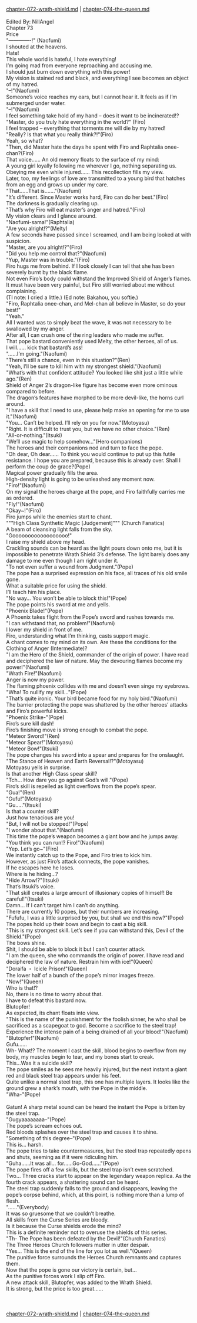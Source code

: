 [chapter-072-wrath-shield.md](./chapter-072-wrath-shield.md) | [chapter-074-the-queen.md](./chapter-074-the-queen.md) <br/>
<br/>
Edited By: NillAngel<br/>
Chapter 73<br/>
Price<br/>
"————-!" (Naofumi)<br/>
I shouted at the heavens.<br/>
Hate!<br/>
This whole world is hateful, I hate everything!<br/>
I’m going mad from everyone reproaching and accusing me.<br/>
I should just burn down everything with this power!<br/>
My vision is stained red and black, and everything I see becomes an object of my hatred.<br/>
"–!"(Naofumi)<br/>
Someone’s voice reaches my ears, but I cannot hear it. It feels as if I’m submerged under water.<br/>
"–!"(Naofumi)<br/>
I feel something take hold of my hand – does it want to be incinerated!?<br/>
"Master, do you truly hate everything in the world?" (Firo)<br/>
I feel trapped – everything that torments me will die by my hatred!<br/>
"Really? Is that what you really think?!"(Firo)<br/>
Yeah, so what?<br/>
"Then, did Master hate the days he spent with Firo and Raphtalia onee-chan?(Firo)<br/>
That voice…… An old memory floats to the surface of my mind:<br/>
A young girl loyally following me wherever I go, nothing separating us.<br/>
Obeying me even while injured…… This recollection fills my view.<br/>
Later, too, my feelings of love are transmitted to a young bird that hatches from an egg and grows up under my care.<br/>
"That……That is……."(Naofumi)<br/>
"It’s different. Since Master works hard, Firo can do her best."(Firo)<br/>
The darkness is gradually clearing up.<br/>
"That’s why Firo will eat master’s anger and hatred."(Firo)<br/>
My vision clears and I glance around.<br/>
"Naofumi-sama!"(Raphtalia)<br/>
"Are you alright!?"(Melty)<br/>
A few seconds have passed since I screamed, and I am being looked at with suspicion.<br/>
"Master, are you alright!?"(Firo)<br/>
"Did you help me control that?"(Naofumi)<br/>
"Yup, Master was in trouble."(Firo)<br/>
Firo hugs me from behind. If I look closely I can tell that she has been severely burnt by the black flame.<br/>
Not even Firo’s body could withstand the Improved Shield of Anger’s flames.<br/>
It must have been very painful, but Firo still worried about me without complaining.<br/>
(Tl note: I cried a little.) (Ed note: Bakahou, you softie.)<br/>
"Firo, Raphtalia onee-chan, and Mel-chan all believe in Master, so do your best!"<br/>
"Yeah."<br/>
All I wanted was to simply beat the wave, it was not necessary to be swallowed by my anger.<br/>
After all, I can crush one of the ring leaders who made me suffer.<br/>
That pope bastard conveniently used Melty, the other heroes, all of us.<br/>
I will…… kick that bastard’s ass!<br/>
"……I’m going."(Naofumi)<br/>
"There’s still a chance, even in this situation?"(Ren)<br/>
"Yeah, I’ll be sure to kill him with my strongest shield."(Naofumi)<br/>
"What’s with that confident attitude? You looked like shit just a little while ago."(Ren)<br/>
Shield of Anger 2’s dragon-like figure has become even more ominous compared to before.<br/>
The dragon’s features have morphed to be more devil-like, the horns curl around.<br/>
"I have a skill that I need to use, please help make an opening for me to use it."(Naofumi)<br/>
"You… Can’t be helped. I’ll rely on you for now."(Motoyasu)<br/>
"Right. It is difficult to trust you, but we have no other choice."(Ren)<br/>
"All-or-nothing."(Itsuki)<br/>
"We’ll use magic to help somehow…"(Hero companions)<br/>
The heroes and their companions nod and turn to face the pope.<br/>
"Oh dear, Oh dear…… To think you would continue to put up this futile resistance. I hope you are prepared, because this is already over. Shall I perform the coup de grace?(Pope)<br/>
Magical power gradually fills the area.<br/>
High-density light is going to be unleashed any moment now.<br/>
"Firo!"(Naofumi)<br/>
On my signal the heroes charge at the pope, and Firo faithfully carries me as ordered.<br/>
"Fly!"(Naofumi)<br/>
"Okay~!"(Firo)<br/>
Firo jumps while the enemies start to chant.<br/>
"""High Class Synthetic Magic [Judgement]""" (Church Fanatics)<br/>
A beam of cleansing light falls from the sky.<br/>
"Goooooooooooooooooo!"<br/>
I raise my shield above my head.<br/>
Crackling sounds can be heard as the light pours down onto me, but it is impossible to penetrate Wrath Shield 3’s defense. The light barely does any damage to me even though I am right under it.<br/>
"To not even suffer a wound from Judgment."(Pope)<br/>
The pope has a surprised expression on his face, all traces of his old smile gone.<br/>
What a suitable price for using the shield.<br/>
I’ll teach him his place.<br/>
"No way… You won’t be able to block this!"(Pope)<br/>
The pope points his sword at me and yells.<br/>
"Phoenix Blade!"(Pope)<br/>
A Phoenix takes flight from the Pope’s sword and rushes towards me.<br/>
"I can withstand that, no problem!"(Naofumi)<br/>
I lower my shield in front of me.<br/>
Firo, understanding what I’m thinking, casts support magic.<br/>
A chant comes to my mind on its own. Are these the conditions for the Clothing of Anger (Intermediate)?<br/>
"I am the Hero of the Shield, commander of the origin of power. I have read and deciphered the law of nature. May the devouring flames become my power!"(Naofumi)<br/>
"Wrath Fire!"(Naofumi)<br/>
Anger is now my power.<br/>
The flaming phoenix collides with me and doesn’t even singe my eyebrows.<br/>
"Wha! To nullify my skill…"(Pope)<br/>
"That’s quite ironic. Your bird became food for my holy bird."(Naofumi)<br/>
The barrier protecting the pope was shattered by the other heroes’ attacks and Firo’s powerful kicks.<br/>
"Phoenix Strike-"(Pope)<br/>
Firo’s sure kill dash!<br/>
Firo’s finishing move is strong enough to combat the pope.<br/>
"Meteor Sword!"(Ren)<br/>
"Meteor Spear!"(Motoyasu)<br/>
"Meteor Bow!"(Itsuki)<br/>
The pope changes his sword into a spear and prepares for the onslaught.<br/>
"The Stance of Heaven and Earth Reversal!?"(Motoyasu)<br/>
Motoyasu yells in surprise.<br/>
Is that another High Class spear skill?<br/>
"Tch… How dare you go against God’s will."(Pope)<br/>
Firo’s skill is repelled as light overflows from the pope’s spear.<br/>
"Gua!"(Ren)<br/>
"Gufu!"(Motoyasu)<br/>
"Gu….."(Itsuki)<br/>
Is that a counter skill?<br/>
Just how tenacious are you!<br/>
"But, I will not be stopped!"(Pope)<br/>
"I wonder about that."(Naofumi)<br/>
This time the pope’s weapon becomes a giant bow and he jumps away.<br/>
"You think you can run!? Firo!"(Naofumi)<br/>
"Yep. Let’s go~"(Firo)<br/>
We instantly catch up to the Pope, and Firo tries to kick him.<br/>
However, as just Firo’s attack connects, the pope vanishes.<br/>
If he escapes here he loses.<br/>
Where is he hiding…?<br/>
"Hide Arrow!?"(Itsuki)<br/>
That’s Itsuki’s voice.<br/>
"That skill creates a large amount of illusionary copies of himself! Be careful!"(Itsuki)<br/>
Damn… If I can’t target him I can’t do anything.<br/>
There are currently 10 popes, but their numbers are increasing.<br/>
"Fufufu, I was a little surprised by you, but shall we end this now?"(Pope)<br/>
The popes hold up their bows and begin to cast a big skill.<br/>
"This is my strongest skill. Let’s see if you can withstand this, Devil of the Shield."(Pope)<br/>
The bows shine.<br/>
Shit, I should be able to block it but I can’t counter attack.<br/>
"I am the queen, she who commands the origin of power. I have read and deciphered the law of nature. Restrain him with ice!"(Queen)<br/>
"Doraifa ・ Icicle Prison!"(Queen)<br/>
The lower half of a bunch of the pope’s mirror images freeze.<br/>
"Now!"(Queen)<br/>
Who is that!?<br/>
No, there is no time to worry about that.<br/>
I have to defeat this bastard now.<br/>
Blutopfer!<br/>
As expected, its chant floats into view.<br/>
"This is the name of the punishment for the foolish sinner, he who shall be sacrificed as a scapegoat to god. Become a sacrifice to the steel trap! Experience the intense pain of a being drained of all your blood!"(Naofumi)<br/>
"Blutopfer!"(Naofumi)<br/>
Gufu……<br/>
Wh- What!? The moment I cast the skill, blood begins to overflow from my body, my muscles begin to tear, and my bones start to creak.<br/>
This…Was it a suicide skill?<br/>
The pope smiles as he sees me heavily injured, but the next instant a giant red and black steel trap appears under his feet.<br/>
Quite unlike a normal steel trap, this one has multiple layers. It looks like the ground grew a shark’s mouth, with the Pope in the middle.<br/>
"Wha-"(Pope)<br/>
<br/>
Gatun! A sharp metal sound can be heard the instant the Pope is bitten by the steel trap.<br/>
"Gugyaaaaaaaa–"(Pope)<br/>
The pope’s scream echoes out.<br/>
Red bloods splashes over the steel trap and causes it to shine.<br/>
"Something of this degree–"(Pope)<br/>
This is… harsh.<br/>
The pope tries to take countermeasures, but the steel trap repeatedly opens and shuts, seeming as if it were ridiculing him.<br/>
"Guha……It was all… for……Go-God……"(Pope)<br/>
The pope fires off a few skills, but the steel trap isn’t even scratched.<br/>
Two… Three cracks start to appear on the legendary weapon replica. As the fourth crack appears, a shattering sound can be heard.<br/>
The steel trap suddenly falls to the ground and disappears, leaving the pope’s corpse behind, which, at this point, is nothing more than a lump of flesh.<br/>
"……"(Everybody)<br/>
It was so gruesome that we couldn’t breathe.<br/>
All skills from the Curse Series are bloody.<br/>
Is it because the Curse shields erode the mind?<br/>
This is a definite reminder not to overuse the shields of this series.<br/>
"Th- The Pope has been defeated by the Devil!"(Church Fanatics)<br/>
The Three Heroes Church followers mutter in utter despair.<br/>
"Yes… This is the end of the line for you lot as well."(Queen)<br/>
The punitive force surrounds the Heroes Church remnants and captures them.<br/>
Now that the pope is gone our victory is certain, but…<br/>
As the punitive forces work I slip off Firo.<br/>
A new attack skill, Blutopfer, was added to the Wrath Shield.<br/>
It is strong, but the price is too great……<br/>
<br/>
<br/>
<br/>
[chapter-072-wrath-shield.md](./chapter-072-wrath-shield.md) | [chapter-074-the-queen.md](./chapter-074-the-queen.md) <br/>

